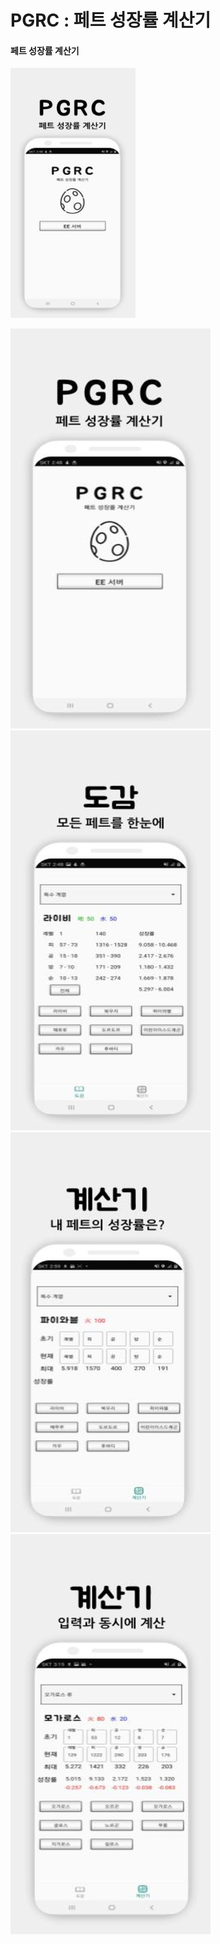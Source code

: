 # PGRC : 페트 성장률 계산기

#### 페트 성장률 계산기  <br/>

<img src="/preview/PGRC_server_crop_320.jpg" width="200px" height="400px"/>

![server image](/preview/PGRC_server_crop_320.jpg)
![server collection](/preview/PGRC_collection_320.jpg)
![server calculation1](/preview/PGRC_calculation1_320.jpg)
![server calculation2](/preview/PGRC_calculation2_320.jpg)


